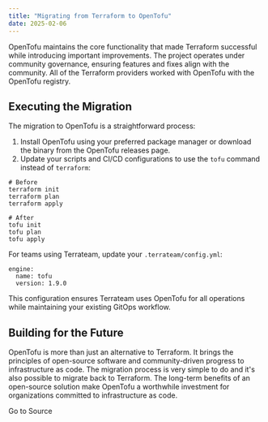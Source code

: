 ```yaml
---
title: "Migrating from Terraform to OpenTofu"
date: 2025-02-06
---
```


OpenTofu maintains the core functionality that made Terraform successful while introducing important improvements. The project operates under community governance, ensuring features and fixes align with the community. All of the Terraform providers worked with OpenTofu with the OpenTofu registry.

## Executing the Migration

The migration to OpenTofu is a straightforward process:

1. Install OpenTofu using your preferred package manager or download the binary from the OpenTofu releases page.
2. Update your scripts and CI/CD configurations to use the `tofu` command instead of `terraform`:

```
# Before
terraform init
terraform plan
terraform apply

# After
tofu init
tofu plan
tofu apply
```

For teams using Terrateam, update your `.terrateam/config.yml`:  

```
engine:
  name: tofu
  version: 1.9.0
```

This configuration ensures Terrateam uses OpenTofu for all operations while maintaining your existing GitOps workflow.

## Building for the Future

OpenTofu is more than just an alternative to Terraform. It brings the principles of open-source software and community-driven progress to infrastructure as code. The migration process is very simple to do and it's also possible to migrate back to Terraform. The long-term benefits of an open-source solution make OpenTofu a worthwhile investment for organizations committed to infrastructure as code.

Go to Source
